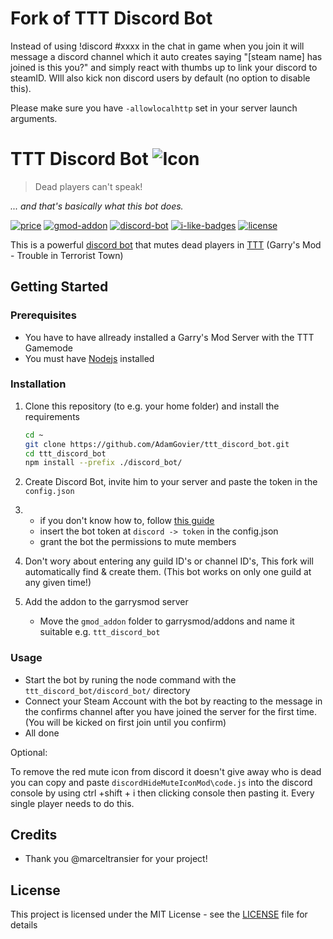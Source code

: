 # Fork of TTT Discord Bot

Instead of using !discord #xxxx in the chat in game when you join it will message a discord channel which it auto creates saying "[steam name] has joined is this you?" and simply react with thumbs up to link your discord to steamID. WIll also kick non discord users by default (no option to disable this).


Please make sure you have ```-allowlocalhttp``` set in your server launch arguments.

# TTT Discord Bot ![Icon](https://raw.githubusercontent.com/marceltransier/ttt_discord_bot/master/images/icon/icon_64x.png)

> Dead players can't speak!

*... and that's basically what this bot does.*

[![price](https://img.shields.io/badge/price-free-brightgreen.svg)](LICENSE)
[![gmod-addon](https://img.shields.io/badge/gmod-addon-_.svg?colorB=1194EF)](https://wiki.garrysmod.com)
[![discord-bot](https://img.shields.io/badge/discord-bot-_.svg?colorB=8C9EFF)](https://discord.js.org)
[![i-like-badges](https://img.shields.io/badge/world's_coolest_color-green-_.svg?colorB=00FF00)](https://github.com/marceltransier)
[![license](https://img.shields.io/github/license/marceltransier/ttt_discord_bot.svg)](LICENSE)

This is a powerful [discord bot](https://discord.js.org) that mutes dead players in [TTT](http://ttt.badking.net) (Garry's Mod - Trouble in Terrorist Town)

## Getting Started

### Prerequisites

- You have to have allready installed a Garry's Mod Server with the TTT Gamemode
- You must have [Nodejs](https://nodejs.org) installed

### Installation

1. Clone this repository (to e.g. your home folder) and install the requirements

   ```bash
   cd ~
   git clone https://github.com/AdamGovier/ttt_discord_bot.git
   cd ttt_discord_bot
   npm install --prefix ./discord_bot/
   ```
2. Create Discord Bot, invite him to your server and paste the token in the ```config.json```
3. - if you don't know how to, follow [this guide](https://github.com/reactiflux/discord-irc/wiki/Creating-a-discord-bot-&-getting-a-token)
   - insert the bot token at `discord -> token` in the config.json
   - grant the bot the permissions to mute members
4. Don't wory about entering any guild ID's or channel ID's, This fork will automatically find & create them. (This bot works on only one guild at any given time!)
5. Add the addon to the garrysmod server

   - Move the `gmod_addon` folder to garrysmod/addons and name it suitable e.g. `ttt_discord_bot`

### Usage

- Start the bot by runing the node command with the `ttt_discord_bot/discord_bot/` directory
- Connect your Steam Account with the bot by reacting to the message in the confirms channel after you have joined the server for the first time. (You will be kicked on first join until you confirm)
- All done

Optional:

To remove the red mute icon from discord it doesn't give away who is dead you can copy and paste ```discordHideMuteIconMod\code.js``` into the discord console by using ctrl +shift + i then clicking console then pasting it. Every single player needs to do this.

## Credits

- Thank you @marceltransier for your project!

## License

This project is licensed under the MIT License - see the [LICENSE](LICENSE) file for details
